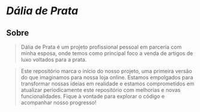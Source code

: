 # _Dália de Prata_
## Sobre
>Dália de Prata é um projeto profissional pessoal em parceria com minha esposa, onde temos como principal foco a venda de artigos de luxo voltados para a prata.

>Este repositório marca o início do nosso projeto, uma primeira versão do que imaginamos para nossa loja online. Estamos empolgados para transformar nossas ideias em realidade e estamos comprometidos em atualizar periodicamente este repositório com melhorias e novas funcionalidades.
>Fique à vontade para explorar o código e acompanhar nosso progresso!
